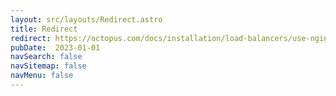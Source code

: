 ```yaml
---
layout: src/layouts/Redirect.astro
title: Redirect
redirect: https://octopus.com/docs/installation/load-balancers/use-nginx-as-reverse-proxy
pubDate:  2023-01-01
navSearch: false
navSitemap: false
navMenu: false
---
```

